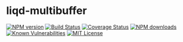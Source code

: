 # liqd-multibuffer

[![NPM version](https://img.shields.io/npm/v/liqd-multibuffer.svg)](https://www.npmjs.com/package/liqd-multibuffer)
[![Build Status](https://travis-ci.org/radixxko/liqd-multibuffer.svg?branch=master)](https://travis-ci.org/radixxko/liqd-multibuffer)
[![Coverage Status](https://coveralls.io/repos/github/radixxko/liqd-multibuffer/badge.svg?branch=master)](https://coveralls.io/github/radixxko/liqd-multibuffer?branch=master)
[![NPM downloads](https://img.shields.io/npm/dm/liqd-multibuffer.svg)](https://www.npmjs.com/package/liqd-multibuffer)
[![Known Vulnerabilities](https://snyk.io/test/github/radixxko/liqd-multibuffer/badge.svg?targetFile=package.json)](https://snyk.io/test/github/radixxko/liqd-multibuffer?targetFile=package.json)
[![MIT License](https://img.shields.io/badge/license-MIT-blue.svg)](LICENSE)
